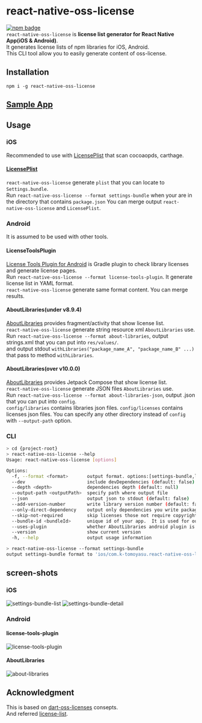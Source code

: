 # react-native-oss-license

[![npm badge](https://badge.fury.io/js/react-native-oss-license.svg)](https://www.npmjs.com/package/react-native-oss-license)  
`react-native-oss-license` is **license list generator for React Native App(iOS & Android)**.  
It generates license lists of npm libraries for iOS, Android.  
This CLI tool allow you to easily generate content of oss-license.

## Installation

`npm i -g react-native-oss-license`

## [Sample App](https://github.com/k-tomoyasu/react-native-oss-license/tree/master/sample/)

## Usage

### iOS

Recommended to use with [LicensePlist](https://github.com/mono0926/LicensePlist) that scan cocoaopds, carthage.

#### [LicensePlist](https://github.com/mono0926/LicensePlist)

`react-native-oss-license` generate `plist` that you can locate to `Settings.bundle`.  
Run `react-native-oss-license --format settings-bundle` when your are in the directory that contains `package.json`
You can merge output `react-native-oss-license` and `LicensePlist`.

### Android

It is assumed to be used with other tools.

#### LicenseToolsPlugin

[License Tools Plugin for Android](https://github.com/cookpad/LicenseToolsPlugin) is Gradle plugin to check library licenses and generate license pages.  
Run `react-native-oss-license --format license-tools-plugin`.
It generate license list in YAML format.  
`react-native-oss-license` generate same format content. You can merge results.

#### AboutLibraries(under v8.9.4)

[AboutLibraries](https://github.com/mikepenz/AboutLibraries) provides fragment/activity that show license list.  
`react-native-oss-license` generate string resource xml `AboutLibraries` use.  
Run `react-native-oss-license --format about-libraries`, output strings.xml that you can put into `res/values/`.  
and output stdout `withLibraries("package_name_A", "package_name_B" ...)` that pass to method `withLibraries`.

#### AboutLibraries(over v10.0.0)

[AboutLibraries](https://github.com/mikepenz/AboutLibraries) provides Jetpack Compose that show license list.  
`react-native-oss-license` generate JSON files `AboutLibraries` use.  
Run `react-native-oss-license --format about-libraries-json`, output .json that you can put into `config`.  
`config/libraries` contains libraries json files.
`config/licenses` contains licenses json files.
You can specify any other directory instead of `config` with `--output-path` option.

### CLI

```sh
> cd {project-root}
> react-native-oss-license --help
Usage: react-native-oss-license [options]

Options:
  -f, --format <format>       output format. options:[settings-bundle,license-tools-plugin,about-libraries, about-libraries-json]
  --dev                       include devDependencies (default: false)
  --depth <depth>             dependencies depth (default: null)
  --output-path <outputPath>  specify path where output file
  --json                      output json to stdout (default: false)
  --add-version-number        write library version number (default: false)
  --only-direct-dependency    output only dependencies you write packages.json. (default: false)
  --skip-not-required         skip licenses those not require copyright notice (default: false)
  --bundle-id <bundleId>      unique id of your app.  It is used for output such as "plist" filename, etc. (default: null)
  --uses-plugin               whether AboutLibraries android plugin is used on native side as well (default: false)
  --version                   show current version
  -h, --help                  output usage information

> react-native-oss-license --format settings-bundle
output settings-bundle format to 'ios/com.k-tomoyasu.react-native-oss-license.Output'
```

## screen-shots

### iOS

![settings-bundle-list](screenshots/settings-bundle-list.png)
![settings-bundle-detail](screenshots/settings-bundle-detail.png)

### Android

#### license-tools-plugin

![license-tools-plugin](screenshots/license-tools-plugin.png)

#### AboutLibraries

![about-libraries](screenshots/about-libraries.png)

## Acknowledgment

This is based on [dart-oss-licenses](https://github.com/ko2ic/dart_oss_licenses) consepts.  
And referred [license-list](https://github.com/yami-beta/license-list).
